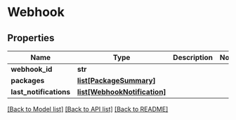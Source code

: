 # Webhook

## Properties
Name | Type | Description | Notes
------------ | ------------- | ------------- | -------------
**webhook_id** | **str** |  | 
**packages** | [**list[PackageSummary]**](PackageSummary.md) |  | 
**last_notifications** | [**list[WebhookNotification]**](WebhookNotification.md) |  | 

[[Back to Model list]](../README.md#documentation-for-models) [[Back to API list]](../README.md#documentation-for-api-endpoints) [[Back to README]](../README.md)

